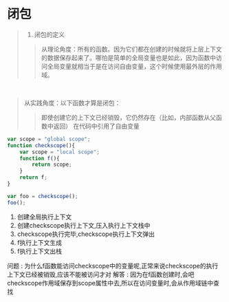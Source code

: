 # 闭包

> 1. 闭包的定义
>> 从理论角度：所有的函数。因为它们都在创建的时候就将上层上下文的数据保存起来了。哪怕是简单的全局变量也是如此，因为函数中访问全局变量就相当于是在访问自由变量，这个时候使用最外层的作用域。
<br/>

> 从实践角度：以下函数才算是闭包：
>> 即使创建它的上下文已经销毁，它仍然存在（比如，内部函数从父函数中返回）
>> 在代码中引用了自由变量

```js
var scope = "global scope";
function checkscope(){
    var scope = "local scope";
    function f(){
        return scope;
    }
    return f;
}

var foo = checkscope();
foo();
```
1. 创建全局执行上下文
2. 创建checkscope执行上下文,压入执行上下文栈中
3. checkscope执行完毕,checkscope执行上下文弹出
4. f执行上下文生成
5. f执行上下文出栈

问题 : 为什么f函数能访问checkscope中的变量呢,正常来说checkscope的执行上下文已经被销毁,应该不能被访问才对
解答 : 因为在f函数创建时,会吧checkscope作用域保存到scope属性中去,所以在访问变量时,会从作用域链中查找